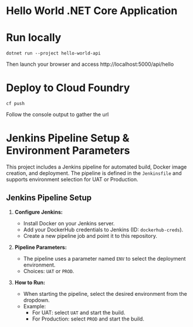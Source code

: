 ﻿# Hello World .NET Core Application

# Run locally
```
dotnet run --project hello-world-api
```
Then launch your browser and access http://localhost:5000/api/hello

# Deploy to Cloud Foundry
```
cf push
```
Follow the console output to gather the url

# Jenkins Pipeline Setup & Environment Parameters

This project includes a Jenkins pipeline for automated build, Docker image creation, and deployment. The pipeline is defined in the `Jenkinsfile` and supports environment selection for UAT or Production.

## Jenkins Pipeline Setup

1. **Configure Jenkins:**
   - Install Docker on your Jenkins server.
   - Add your DockerHub credentials to Jenkins (ID: `dockerhub-creds`).
   - Create a new pipeline job and point it to this repository.

2. **Pipeline Parameters:**
   - The pipeline uses a parameter named `ENV` to select the deployment environment.
   - Choices: `UAT` or `PROD`.

3. **How to Run:**
   - When starting the pipeline, select the desired environment from the dropdown.
   - Example:
	 - For UAT: select `UAT` and start the build.
	 - For Production: select `PROD` and start the build.


